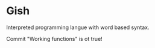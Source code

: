 # Gish
Interpreted programming langue with word based syntax.


Commit "Working functions" is ot true!
